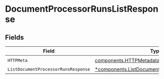 # DocumentProcessorRunsListResponse


## Fields

| Field                                                                                                         | Type                                                                                                          | Required                                                                                                      | Description                                                                                                   |
| ------------------------------------------------------------------------------------------------------------- | ------------------------------------------------------------------------------------------------------------- | ------------------------------------------------------------------------------------------------------------- | ------------------------------------------------------------------------------------------------------------- |
| `HTTPMeta`                                                                                                    | [components.HTTPMetadata](../../models/components/httpmetadata.md)                                            | :heavy_check_mark:                                                                                            | N/A                                                                                                           |
| `ListDocumentProcessorRunsResponse`                                                                           | [*components.ListDocumentProcessorRunsResponse](../../models/components/listdocumentprocessorrunsresponse.md) | :heavy_minus_sign:                                                                                            | N/A                                                                                                           |